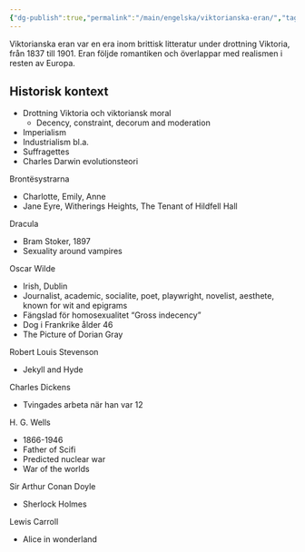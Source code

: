 ```yaml
---
{"dg-publish":true,"permalink":"/main/engelska/viktorianska-eran/","tags":["engelska","litteraturhistoria"]}
---
```


Viktorianska eran var en era inom brittisk litteratur under drottning Viktoria, från 1837 till 1901. Eran följde romantiken och överlappar med realismen i resten av Europa.

## Historisk kontext

- Drottning Viktoria och viktoriansk moral
	- Decency, constraint, decorum and moderation
- Imperialism
- Industrialism bl.a.
- Suffragettes
- Charles Darwin evolutionsteori

Brontësystrarna

- Charlotte, Emily, Anne
- Jane Eyre, Witherings Heights, The Tenant of Hildfell Hall

Dracula

- Bram Stoker, 1897
- Sexuality around vampires

Oscar Wilde

- Irish, Dublin
- Journalist, academic, socialite, poet, playwright, novelist, aesthete, known for wit and epigrams
- Fängslad för homosexualitet “Gross indecency”
- Dog i Frankrike ålder 46
- The Picture of Dorian Gray

Robert Louis Stevenson

- Jekyll and Hyde

Charles Dickens

- Tvingades arbeta när han var 12

H. G. Wells

- 1866-1946
- Father of Scifi
- Predicted nuclear war
- War of the worlds

Sir Arthur Conan Doyle

- Sherlock Holmes

Lewis Carroll

- Alice in wonderland